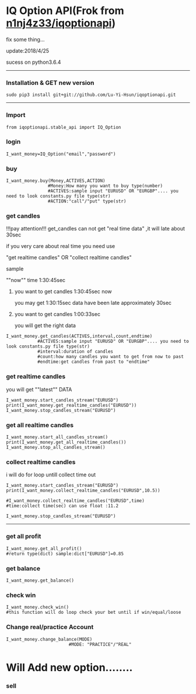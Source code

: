 # IQ Option API(Frok from [n1nj4z33/iqoptionapi](https://github.com/n1nj4z33/iqoptionapi))
fix some thing...

update:2018/4/25

sucess on python3.6.4

---

### Installation & GET new version
```
sudo pip3 install git+git://github.com/Lu-Yi-Hsun/iqoptionapi.git
```
---
### Import 
```
from iqoptionapi.stable_api import IQ_Option
```
### login
```
I_want_money=IQ_Option("email","password")
```
### buy
```
I_want_money.buy(Money,ACTIVES,ACTION)
                #Money:How many you want to buy type(number)
                #ACTIVES:sample input "EURUSD" OR "EURGBP".... you need to look constants.py file type(str)
                #ACTION:"call"/"put" type(str)
```

### get candles
!!!pay attention!!! get_candles can not get "real time data" ,it will late about 30sec

if you very care about real time you need use 

"get realtime candles" OR "collect realtime candles"

sample 

""now"" time 1:30:45sec

1.  you want to get  candles 1:30:45sec now
    
    you may get 1:30:15sec data have been late approximately 30sec

2.  you want to get  candles 1:00:33sec 

    you will get the right data

```
I_want_money.get_candles(ACTIVES,interval,count,endtime)
            #ACTIVES:sample input "EURUSD" OR "EURGBP".... you need to look constants.py file type(str)
            #interval:duration of candles
            #count:how many candles you want to get from now to past
            #endtime:get candles from past to "endtime"
```

### get  realtime candles
you will get ""latest"" DATA
```
I_want_money.start_candles_stream("EURUSD")
print(I_want_money.get_realtime_candles("EURUSD"))
I_want_money.stop_candles_stream("EURUSD")
```
### get all realtime candles
```
I_want_money.start_all_candles_stream()
print(I_want_money.get_all_realtime_candles())
I_want_money.stop_all_candles_stream()
```

### collect realtime candles
i will do for loop untill collect time out
```
I_want_money.start_candles_stream("EURUSD")
print(I_want_money.collect_realtime_candles("EURUSD",10.5))

#I_want_money.collect_realtime_candles("EURUSD",time)
#time:collect time(sec) can use float :11.2              

I_want_money.stop_candles_stream("EURUSD")

```
---

### get all profit
```
I_want_money.get_all_profit()
#return type(dict) sample:dict["EURUSD"]=0.85 
```
### get balance
```
I_want_money.get_balance()
```

### check win
```
I_want_money.check_win()
#this function will do loop check your bet until if win/equal/loose
```
 

### Change real/practice Account
```
I_want_money.change_balance(MODE)
                        #MODE: "PRACTICE"/"REAL"
```

# Will Add new option........

### sell
```
```